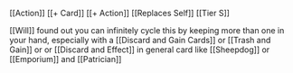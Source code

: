 [[Action]]
[[+ Card]]
[[+ Action]]
[[Replaces Self]]
[[Tier S]]

[[Will]] found out you can infinitely cycle this by keeping more than one in your hand, especially with a [[Discard and Gain Cards]] or [[Trash and Gain]] or or [[Discard and Effect]] in general card like [[Sheepdog]] or [[Emporium]] and [[Patrician]]